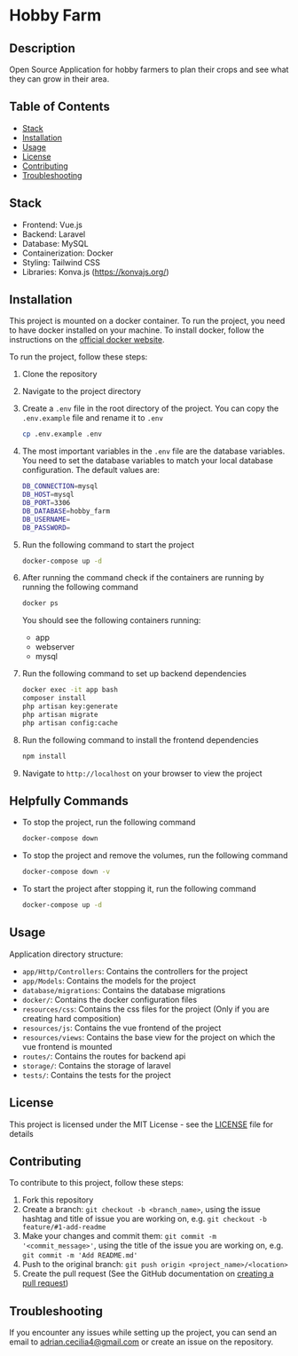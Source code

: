 # Hobby Farm

## Description
Open Source Application for hobby farmers to plan their crops and see what they can grow in their area.

## Table of Contents
- [Stack](#stack)
- [Installation](#installation)
- [Usage](#usage)
- [License](#license)
- [Contributing](#contributing)
- [Troubleshooting](#troubleshooting)

## Stack
- Frontend: Vue.js
- Backend: Laravel
- Database: MySQL
- Containerization: Docker
- Styling: Tailwind CSS
- Libraries: Konva.js (https://konvajs.org/)

## Installation
This project is mounted on a docker container. To run the project, you need to have docker installed on your machine. To install docker, follow the instructions on the [official docker website](https://docs.docker.com/get-docker/).

To run the project, follow these steps:
1. Clone the repository
2. Navigate to the project directory
3. Create a `.env` file in the root directory of the project. You can copy the `.env.example` file and rename it to `.env`
    ```bash
    cp .env.example .env
    ```
4. The most important variables in the `.env` file are the database variables. You need to set the database variables to match your local database configuration. The default values are:
    ```bash
    DB_CONNECTION=mysql
    DB_HOST=mysql
    DB_PORT=3306
    DB_DATABASE=hobby_farm
    DB_USERNAME=
    DB_PASSWORD=
    ```
5. Run the following command to start the project
    ```bash
    docker-compose up -d
    ```
6. After running the command check if the containers are running by running the following command
    ```bash
    docker ps
    ```
    You should see the following containers running:
    - app
    - webserver
    - mysql

7. Run the following command to set up backend dependencies
    ```bash
    docker exec -it app bash
    composer install
    php artisan key:generate
    php artisan migrate
    php artisan config:cache
    ```
8. Run the following command to install the frontend dependencies
    ```bash
    npm install
    ```
9. Navigate to `http://localhost` on your browser to view the project

## Helpfully Commands
- To stop the project, run the following command
    ```bash
    docker-compose down
    ```
- To stop the project and remove the volumes, run the following command
    ```bash
    docker-compose down -v
    ```
- To start the project after stopping it, run the following command
    ```bash
    docker-compose up -d
    ```
  
## Usage
Application directory structure:
- `app/Http/Controllers`: Contains the controllers for the project
- `app/Models`: Contains the models for the project
- `database/migrations`: Contains the database migrations
- `docker/`: Contains the docker configuration files
- `resources/css`: Contains the css files for the project (Only if you are creating hard composition)
- `resources/js`: Contains the vue frontend of the project
- `resources/views`: Contains the base view for the project on which the vue frontend is mounted
- `routes/`: Contains the routes for backend api
- `storage/`: Contains the storage of laravel
- `tests/`: Contains the tests for the project

## License
This project is licensed under the MIT License - see the [LICENSE](LICENSE) file for details

## Contributing
To contribute to this project, follow these steps:
1. Fork this repository
2. Create a branch: `git checkout -b <branch_name>`, using the issue hashtag and title of issue you are working on, e.g. `git checkout -b feature/#1-add-readme`
3. Make your changes and commit them: `git commit -m '<commit_message>'`, using the title of the issue you are working on, e.g. `git commit -m 'Add README.md'`
4. Push to the original branch: `git push origin <project_name>/<location>`
5. Create the pull request (See the GitHub documentation on [creating a pull request](https://docs.github.com/en/github/collaborating-with-issues-and-pull-requests/creating-a-pull-request))

## Troubleshooting
If you encounter any issues while setting up the project, you can send an email to [adrian.cecilia4@gmail.com](mailto:adrian.cecilia4@gmail.com) or create an issue on the repository.
